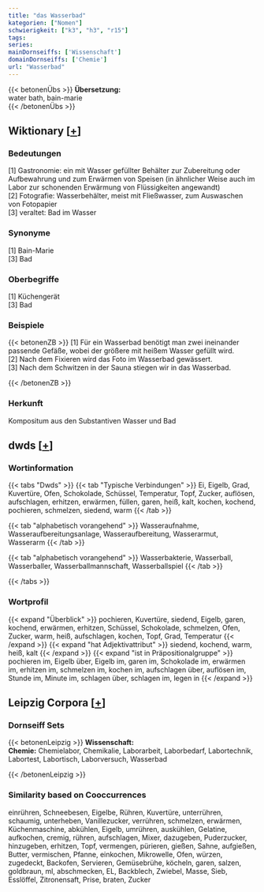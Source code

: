 ```yaml
---
title: "das Wasserbad"
kategorien: ["Nomen"]
schwierigkeit: ["k3", "h3", "r15"]
tags:
series:
mainDornseiffs: ['Wissenschaft']
domainDornseiffs: ['Chemie']
url: "Wasserbad"
---
```


{{< betonenÜbs >}}
**Übersetzung:**  
water bath, bain-marie  
{{< /betonenÜbs >}}

## Wiktionary [[+](https://de.wiktionary.org/wiki/Wasserbad)]

### Bedeutungen
[1] Gastronomie: ein mit Wasser gefüllter Behälter zur Zubereitung oder Aufbewahrung und zum Erwärmen von Speisen (in ähnlicher Weise auch im Labor zur schonenden Erwärmung von Flüssigkeiten angewandt)  
[2] Fotografie: Wasserbehälter, meist mit Fließwasser, zum Auswaschen von Fotopapier  
[3] veraltet: Bad im Wasser  

### Synonyme
[1] Bain-Marie  
[3] Bad  

### Oberbegriffe
[1] Küchengerät  
[3] Bad  

### Beispiele
{{< betonenZB >}}
[1] Für ein Wasserbad benötigt man zwei ineinander passende Gefäße, wobei der größere mit heißem Wasser gefüllt wird.  
[2] Nach dem Fixieren wird das Foto im Wasserbad gewässert.  
[3] Nach dem Schwitzen in der Sauna stiegen wir in das Wasserbad.  

{{< /betonenZB >}}
### Herkunft
Kompositum aus den Substantiven Wasser und Bad  



## dwds [[+](https://www.dwds.de/wb/Wasserbad)]

### Wortinformation
{{< tabs "Dwds" >}}
{{< tab "Typische Verbindungen" >}}
Ei, Eigelb, Grad, Kuvertüre, Ofen, Schokolade, Schüssel, Temperatur, Topf, Zucker, auflösen, aufschlagen, erhitzen, erwärmen, füllen, garen, heiß, kalt, kochen, kochend, pochieren, schmelzen, siedend, warm
{{< /tab >}}

{{< tab "alphabetisch vorangehend" >}}
Wasseraufnahme, Wasseraufbereitungsanlage, Wasseraufbereitung, Wasserarmut, Wasserarm
{{< /tab >}}

{{< tab "alphabetisch vorangehend" >}}
Wasserbakterie, Wasserball, Wasserballer, Wasserballmannschaft, Wasserballspiel
{{< /tab >}}

{{< /tabs >}}

### Wortprofil
{{< expand "Überblick" >}} pochieren, Kuvertüre, siedend, Eigelb, garen, kochend, erwärmen, erhitzen, Schüssel, Schokolade, schmelzen, Ofen, Zucker, warm, heiß, aufschlagen, kochen, Topf, Grad, Temperatur {{< /expand >}}
{{< expand "hat Adjektivattribut" >}} siedend, kochend, warm, heiß, kalt {{< /expand >}}
{{< expand "ist in Präpositionalgruppe" >}} pochieren im, Eigelb über, Eigelb im, garen im, Schokolade im, erwärmen im, erhitzen im, schmelzen im, kochen im, aufschlagen über, auflösen im, Stunde im, Minute im, schlagen über, schlagen im, legen in {{< /expand >}}

## Leipzig Corpora [[+](https://corpora.uni-leipzig.de/en/res?word=Wasserbad&corpusId=deu_newscrawl-public_2018)]

### Dornseiff Sets
{{< betonenLeipzig >}}
**Wissenschaft:**  
**Chemie:** Chemielabor, Chemikalie, Laborarbeit, Laborbedarf, Labortechnik, Labortest, Labortisch, Laborversuch, Wasserbad  

{{< /betonenLeipzig >}}

### Similarity based on Cooccurrences
einrühren, Schneebesen, Eigelbe, Rühren, Kuvertüre, unterrühren, schaumig, unterheben, Vanillezucker, verrühren, schmelzen, erwärmen, Küchenmaschine, abkühlen, Eigelb, umrühren, auskühlen, Gelatine, aufkochen, cremig, rühren, aufschlagen, Mixer, dazugeben, Puderzucker, hinzugeben, erhitzen, Topf, vermengen, pürieren, gießen, Sahne, aufgießen, Butter, vermischen, Pfanne, einkochen, Mikrowelle, Ofen, würzen, zugedeckt, Backofen, Servieren, Gemüsebrühe, köcheln, garen, salzen, goldbraun, ml, abschmecken, EL, Backblech, Zwiebel, Masse, Sieb, Esslöffel, Zitronensaft, Prise, braten, Zucker

